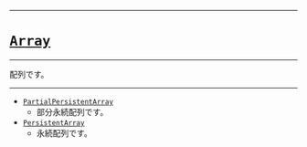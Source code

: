 _____

# [`Array`](https://github.com/titanium-22/Library_py/blob/main/DataStructures/Array)
<!-- code=https://github.com/titanium-22/Library_py/blob/main/DataStructures\Array\Array.py -->

_____

配列です。

_____

- [`PartialPersistentArray`](./PartialPersistentArray.md)
  - 部分永続配列です。
- [`PersistentArray`](./PersistentArray.md)
  - 永続配列です。

